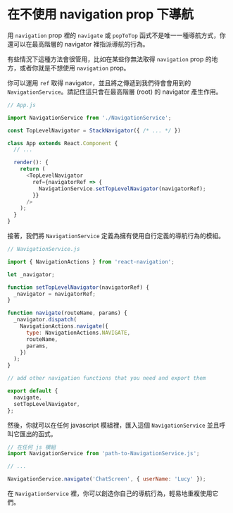 # 在不使用 navigation prop 下導航

用 `navigation` prop 裡的 `navigate` 或 `popToTop` 函式不是唯一一種導航方式，你還可以在最高階層的 navigator 裡指派導航的行為。

有些情況下這種方法會很管用，比如在某些你無法取得 `navigation` prop 的地方，或者你就是不想使用 `navigation` prop。

你可以運用 `ref` 取得 navigator，並且將之傳遞到我們待會會用到的 `NavigationService`。請記住這只會在最高階層 (root) 的 navigator 產生作用。

```javascript
// App.js

import NavigationService from './NavigationService';

const TopLevelNavigator = StackNavigator({ /* ... */ })

class App extends React.Component {
  // ...

  render(): {
    return (
      <TopLevelNavigator
        ref={navigatorRef => {
          NavigationService.setTopLevelNavigator(navigatorRef);
        }}
      />
    );
  }
}
```

接著，我們將 `NavigationService` 定義為擁有使用自行定義的導航行為的模組。

```javascript
// NavigationService.js

import { NavigationActions } from 'react-navigation';

let _navigator;

function setTopLevelNavigator(navigatorRef) {
  _navigator = navigatorRef;
}

function navigate(routeName, params) {
  _navigator.dispatch(
    NavigationActions.navigate({
      type: NavigationActions.NAVIGATE,
      routeName,
      params,
    })
  );
}

// add other navigation functions that you need and export them

export default {
  navigate,
  setTopLevelNavigator,
};
```

然後，你就可以在任何 javascript 模組裡，匯入這個 `NavigationService` 並且呼叫它匯出的函式。

```javascript
// 在任何 js 模組
import NavigationService from 'path-to-NavigationService.js';

// ...

NavigationService.navigate('ChatScreen', { userName: 'Lucy' });
```

在 `NavigationService` 裡，你可以創造你自己的導航行為，輕易地重複使用它們。